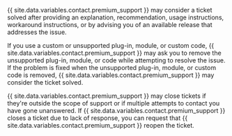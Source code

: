 {{ site.data.variables.contact.premium_support }} may consider a ticket solved after providing an explanation, recommendation, usage instructions, workaround instructions, or by advising you of an available release that addresses the issue.

If you use a custom or unsupported plug-in, module, or custom code, {{ site.data.variables.contact.premium_support }} may ask you to remove the unsupported plug-in, module, or code while attempting to resolve the issue. If the problem is fixed when the unsupported plug-in, module, or custom code is removed, {{ site.data.variables.contact.premium_support }} may consider the ticket solved.

{{ site.data.variables.contact.premium_support }} may close tickets if they're outside the scope of support or if multiple attempts to contact you have gone unanswered. If {{ site.data.variables.contact.premium_support }} closes a ticket due to lack of response, you can request that {{ site.data.variables.contact.premium_support }} reopen the ticket.
